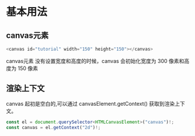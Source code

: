 # 基本用法



## canvas元素

```typescript
<canvas id="tutorial" width="150" height="150"></canvas>
```

canvas元素 没有设置宽度和高度的时候，canvas 会初始化宽度为 300 像素和高度为 150 像素



## 渲染上下文

canvas 起初是空白的,可以通过 canvasElement.getContext() 获取到渲染上下文。

```typescript
const el = document.querySelector<HTMLCanvasElement>("canvas")!;
const canvas = el.getContext("2d")!;
```


